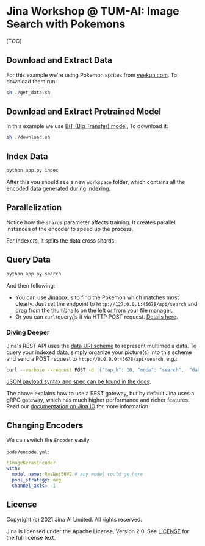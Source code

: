 # Jina Workshop @ TUM-AI: Image Search with Pokemons

[comment]: <> (TODO)
[TOC]

## Download and Extract Data

For this example we're using Pokemon sprites from [veekun.com](https://veekun.com/dex/downloads). To download them run:

```sh
sh ./get_data.sh
```

## Download and Extract Pretrained Model

In this example we use [BiT (Big Transfer) model](https://github.com/google-research/big_transfer), To download it:

```sh
sh ./download.sh
```

## Index Data

```sh
python app.py index
```

After this you should see a new `workspace` folder, which contains all the encoded data generated during indexing. 

## Parallelization

Notice how the `shards` parameter affects training. It creates parallel instances of the encoder to speed up the process.

For Indexers, it splits the data cross shards.

## Query Data

```sh
python app.py search
```

And then following:

 - You can use [Jinabox.js](https://jina.ai/jinabox.js/) to find the Pokemon which matches most clearly. Just set the endpoint to `http://127.0.0.1:45678/api/search` and drag from the thumbnails on the left or from your file manager.
 - Or you can `curl`/query/js it via HTTP POST request. [Details here](#query-via-rest-api). 

### Diving Deeper

Jina's REST API uses the [data URI scheme](https://en.wikipedia.org/wiki/Data_URI_scheme) to represent multimedia data. To query your indexed data, simply organize your picture(s) into this scheme and send a POST request to `http://0.0.0.0:45678/api/search`, e.g.:

```bash
curl --verbose --request POST -d '{"top_k": 10, "mode": "search",  "data": ["data:image/png;base64,iVBORw0KGgoAAAANSUhEUgAAAAgAAAAICAIAAABLbSncAAAA2ElEQVR4nADIADf/AxWcWRUeCEeBO68T3u1qLWarHqMaxDnxhAEaLh0Ssu6ZGfnKcjP4CeDLoJok3o4aOPYAJocsjktZfo4Z7Q/WR1UTgppAAdguAhR+AUm9AnqRH2jgdBZ0R+kKxAFoAME32BL7fwQbcLzhw+dXMmY9BS9K8EarXyWLH8VYK1MACkxlLTY4Eh69XfjpROqjE7P0AeBx6DGmA8/lRRlTCmPkL196pC0aWBkVs2wyjqb/LABVYL8Xgeomjl3VtEMxAeaUrGvnIawVh/oBAAD///GwU6v3yCoVAAAAAElFTkSuQmCC", "data:image/png;base64,iVBORw0KGgoAAAANSUhEUgAAAAgAAAAICAIAAABLbSncAAAA2ElEQVR4nADIADf/AvdGjTZeOlQq07xSYPgJjlWRwfWEBx2+CgAVrPrP+O5ghhOa+a0cocoWnaMJFAsBuCQCgiJOKDBcIQTiLieOrPD/cp/6iZ/Iu4HqAh5dGzggIQVJI3WqTxwVTDjs5XJOy38AlgHoaKgY+xJEXeFTyR7FOfF7JNWjs3b8evQE6B2dTDvQZx3n3Rz6rgOtVlaZRLvR9geCAxuY3G+0mepEAhrTISES3bwPWYYi48OUrQOc//IaJeij9xZGGmDIG9kc73fNI7eA8VMBAAD//0SxXMMT90UdAAAAAElFTkSuQmCC"]}' -H 'Content-Type: application/json' 'http://0.0.0.0:34567/api/search'
```

[JSON payload syntax and spec can be found in the docs](https://docs.jina.ai/chapters/restapi/#).

The above explains how to use a REST gateway, but by default Jina uses a gRPC gateway, which has much higher performance and richer features. Read our [documentation on Jina IO](https://docs.jina.ai/chapters/io/#) for more information.

## Changing Encoders

We can switch the `Encoder` easily.

`pods/encode.yml`:

```yaml
!ImageKerasEncoder
with:
  model_name: ResNet50V2 # any model could go here
  pool_strategy: avg
  channel_axis: -1
```

## License

Copyright (c) 2021 Jina AI Limited. All rights reserved.

Jina is licensed under the Apache License, Version 2.0. See [LICENSE](https://github.com/jina-ai/jina/blob/master/LICENSE) for the full license text.
